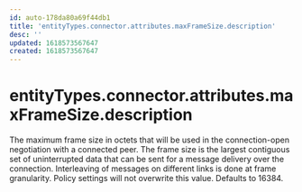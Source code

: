 ```yaml
---
id: auto-178da80a69f44db1
title: 'entityTypes.connector.attributes.maxFrameSize.description'
desc: ''
updated: 1618573567647
created: 1618573567647
---
```

# entityTypes.connector.attributes.maxFrameSize.description

The maximum frame size in octets that will be used in the connection-open negotiation with a connected peer.  The frame size is the largest contiguous set of uninterrupted data that can be sent for a message delivery over the connection. Interleaving of messages on different links is done at frame granularity. Policy settings will not overwrite this value. Defaults to 16384.